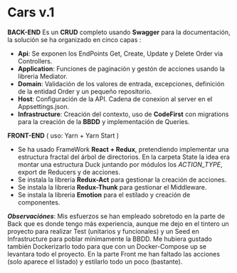 # Cars v.1
**BACK-END** 
  Es un **CRUD** completo usando **Swagger** para la documentación, la solución se ha organizado en cinco capas : 
  - **Api**: Se exponen los EndPoints Get, Create, Update y Delete Order via Controllers.
  - **Application**:  Funciones de paginación y gestón de acciones usando la libreria Mediator. 
  - **Domain**: Validación de los valores de entrada, excepciones, definición de la entidad Order y un pequeño repositorio. 
  - **Host**: Configuración de la API. Cadena de conexion al server en el Appsettings.json.
  - **Infrastructure**: Creación del contexto, uso de **CodeFirst** con migrations para la creación de la **BBDD** y implementación de Queries. 

**FRONT-END** ( uso: Yarn + Yarn Start )
- Se ha usado FrameWork **React + Redux**, pretendiendo implementar una estructura fractal del árbol de directorios. En la carpeta State la idea era montar una estructura Duck juntando por módulos los  _ACTION_TYPE_, export de Reducers y de acciones. 
- Se instala la libreria **Redux-Act** para gestionar la creación de acciones. 
- Se instala la libreria **Redux-Thunk** para gestionar el Middleware. 
- Se instala la libreria **Emotion** para el estilado y creación de componentes. 


***Observaciónes***: 
Mis esfuerzos se han empleado sobretodo en la parte de Back que es donde tengo más experiencia, aunque me dejo en el tintero un proyecto para realizar Test (unitarios y funcionales) y un Seed en Infrastructure para poblar mínimamente la BBDD.  Me hubiera gustado también Dockerizarlo todo para que con un Docker-Compose up se levantara todo el proyecto. En la parte Front me han faltado las acciones (solo aparece el listado) y estilarlo todo un poco (bastante). 
